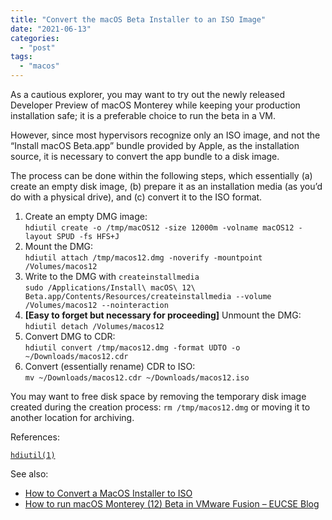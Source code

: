 ```yaml
---
title: "Convert the macOS Beta Installer to an ISO Image"
date: "2021-06-13"
categories: 
  - "post"
tags: 
  - "macos"
---
```


As a cautious explorer, you may want to try out the newly released Developer Preview of macOS Monterey while keeping your production installation safe; it is a preferable choice to run the beta in a VM.

However, since most hypervisors recognize only an ISO image, and not the “Install macOS Beta.app” bundle provided by Apple, as the installation source, it is necessary to convert the app bundle to a disk image.

The process can be done within the following steps, which essentially (a) create an empty disk image, (b) prepare it as an installation media (as you’d do with a physical drive), and (c) convert it to the ISO format.

1. Create an empty DMG image:  
    `hdiutil create -o /tmp/macOS12 -size 12000m -volname macOS12 -layout SPUD -fs HFS+J`
2. Mount the DMG:  
    `hdiutil attach /tmp/macos12.dmg -noverify -mountpoint /Volumes/macos12`
3. Write to the DMG with `createinstallmedia`  
    `sudo /Applications/Install\ macOS\ 12\ Beta.app/Contents/Resources/createinstallmedia --volume /Volumes/macos12 --nointeraction`
4. **\[Easy to forget but necessary for proceeding\]** Unmount the DMG:  
    `hdiutil detach /Volumes/macos12`
5. Convert DMG to CDR:  
    `hdiutil convert /tmp/macos12.dmg -format UDTO -o ~/Downloads/macos12.cdr`
6. Convert (essentially rename) CDR to ISO:  
    `mv ~/Downloads/macos12.cdr ~/Downloads/macos12.iso`

You may want to free disk space by removing the temporary disk image created during the creation process: `rm /tmp/macos12.dmg` or moving it to another location for archiving.

References:

[`hdiutil(1)`](https://ss64.com/osx/hdiutil.html)

See also:

- [How to Convert a MacOS Installer to ISO](https://osxdaily.com/2020/07/20/how-convert-macos-installer-iso/)
- [How to run macOS Monterey (12) Beta in VMware Fusion – EUCSE Blog](https://blog.eucse.com/how-to-run-macos-monterey-12-beta-in-vmware-fusion/)
